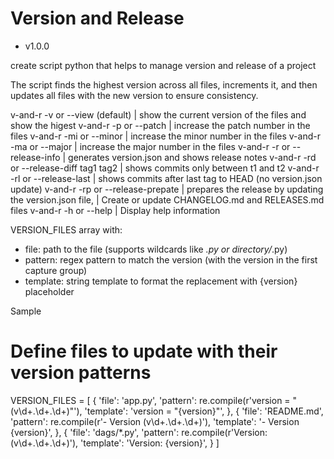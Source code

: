 # Version and Release

- v1.0.0

create script python that helps to manage version and release of a project

The script finds the highest version across all files, increments it,
and then updates all files with the new version to ensure consistency.

v-and-r -v or --view (default)                  | show the current version of the files and show the higest 
v-and-r -p or --patch                           | increase the patch number in the files
v-and-r -mi or --minor                          | increase the minor number in the files
v-and-r -ma or --major                          | increase the major number in the files
v-and-r -r or --release-info                    | generates version.json and shows release notes
v-and-r -rd or --release-diff tag1 tag2         | shows commits only between t1 and t2
v-and-r -rl or --release-last                   | shows commits after last tag to HEAD (no version.json update)
v-and-r -rp or --release-prepate                | prepares the release by updating the version.json file, 
                                                | Create or update CHANGELOG.md and RELEASES.md files
v-and-r -h  or --help                           | Display help information



 VERSION_FILES array with:
   - file: path to the file (supports wildcards like *.py or directory/*.py)
   - pattern: regex pattern to match the version (with the version in the first capture group)
   - template: string template to format the replacement with {version} placeholder

Sample

# Define files to update with their version patterns
VERSION_FILES = [
    {
        'file': 'app.py',
        'pattern': re.compile(r'version = "(v\d+\.\d+\.\d+)"'),
        'template': 'version = "{version}"',
    },
    {
        'file': 'README.md',
        'pattern': re.compile(r'- Version (v\d+\.\d+\.\d+)'),
        'template': '- Version {version}',
    },
    {
        'file': 'dags/*.py',
        'pattern': re.compile(r'Version: (v\d+\.\d+\.\d+)'),
        'template': 'Version: {version}',
    }
]


